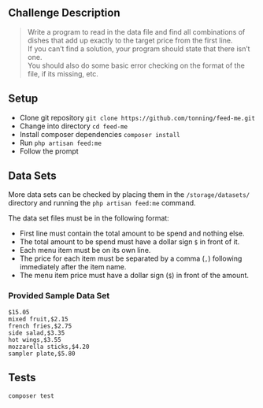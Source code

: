## Challenge Description
> Write a program to read in the data file and find all combinations of dishes that add up exactly to the target price from the first line.  
If you can’t find a solution, your program should state that there isn’t one.  
You should also do some basic error checking on the format of the file, if its missing, etc.

## Setup
* Clone git repository `git clone https://github.com/tonning/feed-me.git`  
* Change into directory `cd feed-me`  
* Install composer dependencies `composer install`
* Run `php artisan feed:me`  
* Follow the prompt  

## Data Sets
More data sets can be checked by placing them in the `/storage/datasets/` directory and running the `php artisan feed:me` command.

The data set files must be in the following format:
* First line must contain the total amount to be spend and nothing else. 
* The total amount to be spend must have a dollar sign `$` in front of it.
* Each menu item must be on its own line.
* The price for each item must be separated by a comma (`,`) following immediately after the item name.
* The menu item price must have a dollar sign (`$`) in front of the amount. 

### Provided Sample Data Set
```text
$15.05
mixed fruit,$2.15
french fries,$2.75
side salad,$3.35
hot wings,$3.55
mozzarella sticks,$4.20
sampler plate,$5.80
```

## Tests
```shell
composer test
```  
